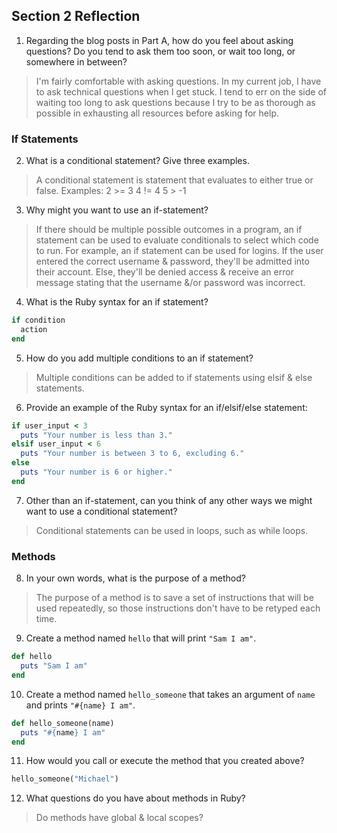 ## Section 2 Reflection

1. Regarding the blog posts in Part A, how do you feel about asking questions? Do you tend to ask them too soon, or wait too long, or somewhere in between?

  > I'm fairly comfortable with asking questions. In my current job, I have to ask technical questions when I get stuck. I tend to err on the side of waiting too long to ask questions because I try to be as thorough as possible in exhausting all resources before asking for help.

### If Statements

2. What is a conditional statement? Give three examples.

  > A conditional statement is statement that evaluates to either true or false.
  Examples:
  2 >= 3
  4 != 4
  5 > -1

3. Why might you want to use an if-statement?

  > If there should be multiple possible outcomes in a program, an if statement can be used to evaluate conditionals to select which code to run. For example, an if statement can be used for logins. If the user entered the correct username & password, they'll be admitted into their account. Else, they'll be denied access & receive an error message stating that the username &/or password was incorrect.

4. What is the Ruby syntax for an if statement?

```ruby
if condition
  action
end
```

5. How do you add multiple conditions to an if statement?

  > Multiple conditions can be added to if statements using elsif & else statements.

6. Provide an example of the Ruby syntax for an if/elsif/else statement:

```ruby
if user_input < 3
  puts "Your number is less than 3."
elsif user_input < 6
  puts "Your number is between 3 to 6, excluding 6."
else
  puts "Your number is 6 or higher."
end
```

7. Other than an if-statement, can you think of any other ways we might want to use a conditional statement?

  > Conditional statements can be used in loops, such as while loops.

### Methods

8. In your own words, what is the purpose of a method?

  > The purpose of a method is to save a set of instructions that will be used repeatedly, so those instructions don't have to be retyped each time.

9. Create a method named `hello` that will print `"Sam I am"`.

```ruby
def hello
  puts "Sam I am"
end
```

10. Create a method named `hello_someone` that takes an argument of `name` and prints `"#{name} I am"`.

```ruby
def hello_someone(name)
  puts "#{name} I am"
end
```

11. How would you call or execute the method that you created above?

```ruby
hello_someone("Michael")
```

12. What questions do you have about methods in Ruby?

> Do methods have global & local scopes?
